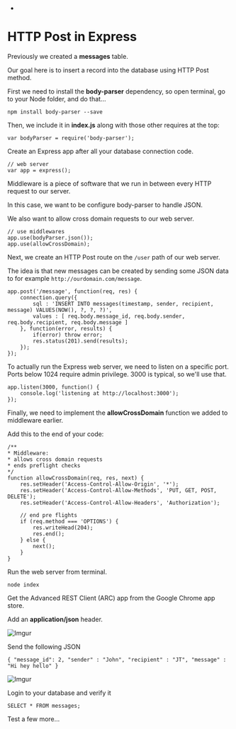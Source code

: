 -

# HTTP Post in Express

Previously we created a **messages** table.

Our goal here is to insert a record into the database using HTTP Post method.

First we need to install the **body-parser** dependency, so open terminal, go to your Node folder, and do that...

    npm install body-parser --save

Then, we include it in **index.js** along with those other requires at the top:

    var bodyParser = require('body-parser');

Create an Express app after all your database connection code.

    // web server
    var app = express();

Middleware is a piece of software that we run in between every HTTP request to our server.

In this case, we want to be configure body-parser to handle JSON.

We also want to allow cross domain requests to our web server.

    // use middlewares
    app.use(bodyParser.json());
    app.use(allowCrossDomain);

Next, we create an HTTP Post route on the `/user` path of our web server.

The idea is that new messages can be created by sending some JSON data to for example `http://ourdomain.com/message`.

    app.post('/message', function(req, res) {
        connection.query({
            sql : 'INSERT INTO messages(timestamp, sender, recipient, message) VALUES(NOW(), ?, ?, ?)',
            values : [ req.body.message_id, req.body.sender, req.body.recipient, req.body.message ]
        }, function(error, results) {
            if(error) throw error;
            res.status(201).send(results);
        });
    });

To actually run the Express web server, we need to listen on a specific port. Ports below 1024 require admin privilege. 3000 is typical, so we'll use that.

    app.listen(3000, function() {
        console.log('listening at http://localhost:3000');
    });

Finally, we need to implement the **allowCrossDomain** function we added to middleware earlier.

Add this to the end of your code:

    /**
    * Middleware:
    * allows cross domain requests
    * ends preflight checks
    */
    function allowCrossDomain(req, res, next) {
        res.setHeader('Access-Control-Allow-Origin', '*');
        res.setHeader('Access-Control-Allow-Methods', 'PUT, GET, POST, DELETE');
        res.setHeader('Access-Control-Allow-Headers', 'Authorization');

        // end pre flights
        if (req.method === 'OPTIONS') {
            res.writeHead(204);
            res.end();
        } else {
            next();
        }
    }

Run the web server from terminal.

    node index

Get the Advanced REST Client (ARC) app from the Google Chrome app store.

Add an **application/json** header.

![Imgur](https://i.imgur.com/7Su8OEO.png)

Send the following JSON

    { "message_id": 2, "sender" : "John", "recipient" : "JT", "message" : "Hi hey hello" }

![Imgur](https://i.imgur.com/60e0mfk.png)

Login to your database and verify it 

    SELECT * FROM messages;

Test a few more...